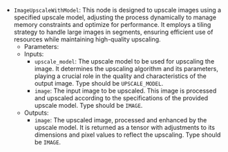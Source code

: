 - `ImageUpscaleWithModel`: This node is designed to upscale images using a specified upscale model, adjusting the process dynamically to manage memory constraints and optimize for performance. It employs a tiling strategy to handle large images in segments, ensuring efficient use of resources while maintaining high-quality upscaling.
    - Parameters:
    - Inputs:
        - `upscale_model`: The upscale model to be used for upscaling the image. It determines the upscaling algorithm and its parameters, playing a crucial role in the quality and characteristics of the output image. Type should be `UPSCALE_MODEL`.
        - `image`: The input image to be upscaled. This image is processed and upscaled according to the specifications of the provided upscale model. Type should be `IMAGE`.
    - Outputs:
        - `image`: The upscaled image, processed and enhanced by the upscale model. It is returned as a tensor with adjustments to its dimensions and pixel values to reflect the upscaling. Type should be `IMAGE`.
